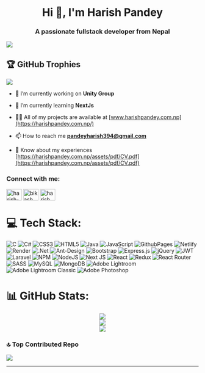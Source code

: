<h1 align="center">Hi 👋, I'm Harish Pandey</h1>
<h3 align="center">A passionate fullstack developer from Nepal</h3>

[![](https://visitcount.itsvg.in/api?id=pandeyharish&icon=2&color=6)](https://visitcount.itsvg.in)

## 🏆 GitHub Trophies
![](https://github-profile-trophy.vercel.app/?username=pandeyharish&theme=radical&no-frame=false&no-bg=true&margin-w=4)

- 🔭 I’m currently working on **Unity Group**

- 🌱 I’m currently learning **NextJs**

- 👨‍💻 All of my projects are available at [www.harishpandey.com.np](https://harishpandey.com.np/)

- 📫 How to reach me **pandeyharish394@gmail.com**

- 📄 Know about my experiences [https://harishpandey.com.np/assets/pdf/CV.pdf](https://harishpandey.com.np/assets/pdf/CV.pdf)

<h3 align="left">Connect with me:</h3>
<p align="left">
<a href="https://linkedin.com/in/harish-pandey-942940261" target="blank"><img align="center" src="https://raw.githubusercontent.com/rahuldkjain/github-profile-readme-generator/master/src/images/icons/Social/linked-in-alt.svg" alt="harish-pandey-942940261" height="30" width="40" /></a>
<a href="https://fb.com/bikash.pandey.7140497" target="blank"><img align="center" src="https://raw.githubusercontent.com/rahuldkjain/github-profile-readme-generator/master/src/images/icons/Social/facebook.svg" alt="bikash.pandey.7140497" height="30" width="40" /></a>
<a href="https://instagram.com/harish.pandey_" target="blank"><img align="center" src="https://raw.githubusercontent.com/rahuldkjain/github-profile-readme-generator/master/src/images/icons/Social/instagram.svg" alt="harish.pandey_" height="30" width="40" /></a>
</p>

# 💻 Tech Stack:
![C](https://img.shields.io/badge/c-%2300599C.svg?style=plastic&logo=c&logoColor=white) ![C#](https://img.shields.io/badge/c%23-%23239120.svg?style=plastic&logo=csharp&logoColor=white) ![CSS3](https://img.shields.io/badge/css3-%231572B6.svg?style=plastic&logo=css3&logoColor=white) ![HTML5](https://img.shields.io/badge/html5-%23E34F26.svg?style=plastic&logo=html5&logoColor=white) ![Java](https://img.shields.io/badge/java-%23ED8B00.svg?style=plastic&logo=openjdk&logoColor=white) ![JavaScript](https://img.shields.io/badge/javascript-%23323330.svg?style=plastic&logo=javascript&logoColor=%23F7DF1E) ![GithubPages](https://img.shields.io/badge/github%20pages-121013?style=plastic&logo=github&logoColor=white) ![Netlify](https://img.shields.io/badge/netlify-%23000000.svg?style=plastic&logo=netlify&logoColor=#00C7B7) ![Render](https://img.shields.io/badge/Render-%46E3B7.svg?style=plastic&logo=render&logoColor=white) ![.Net](https://img.shields.io/badge/.NET-5C2D91?style=plastic&logo=.net&logoColor=white) ![Ant-Design](https://img.shields.io/badge/-AntDesign-%230170FE?style=plastic&logo=ant-design&logoColor=white) ![Bootstrap](https://img.shields.io/badge/bootstrap-%238511FA.svg?style=plastic&logo=bootstrap&logoColor=white) ![Express.js](https://img.shields.io/badge/express.js-%23404d59.svg?style=plastic&logo=express&logoColor=%2361DAFB) ![jQuery](https://img.shields.io/badge/jquery-%230769AD.svg?style=plastic&logo=jquery&logoColor=white) ![JWT](https://img.shields.io/badge/JWT-black?style=plastic&logo=JSON%20web%20tokens) ![Laravel](https://img.shields.io/badge/laravel-%23FF2D20.svg?style=plastic&logo=laravel&logoColor=white) ![NPM](https://img.shields.io/badge/NPM-%23CB3837.svg?style=plastic&logo=npm&logoColor=white) ![NodeJS](https://img.shields.io/badge/node.js-6DA55F?style=plastic&logo=node.js&logoColor=white) ![Next JS](https://img.shields.io/badge/Next-black?style=plastic&logo=next.js&logoColor=white) ![React](https://img.shields.io/badge/react-%2320232a.svg?style=plastic&logo=react&logoColor=%2361DAFB) ![Redux](https://img.shields.io/badge/redux-%23593d88.svg?style=plastic&logo=redux&logoColor=white) ![React Router](https://img.shields.io/badge/React_Router-CA4245?style=plastic&logo=react-router&logoColor=white) ![SASS](https://img.shields.io/badge/SASS-hotpink.svg?style=plastic&logo=SASS&logoColor=white) ![MySQL](https://img.shields.io/badge/mysql-%2300000f.svg?style=plastic&logo=mysql&logoColor=white) ![MongoDB](https://img.shields.io/badge/MongoDB-%234ea94b.svg?style=plastic&logo=mongodb&logoColor=white) ![Adobe Lightroom](https://img.shields.io/badge/Adobe%20Lightroom-31A8FF.svg?style=plastic&logo=Adobe%20Lightroom&logoColor=white) ![Adobe Lightroom Classic](https://img.shields.io/badge/Adobe%20Lightroom%20Classic-31A8FF.svg?style=plastic&logo=Adobe%20Lightroom%20Classic&logoColor=white) ![Adobe Photoshop](https://img.shields.io/badge/adobe%20photoshop-%2331A8FF.svg?style=plastic&logo=adobe%20photoshop&logoColor=white)
# 📊 GitHub Stats:
<p align="center">
  <img src="https://github-readme-stats.vercel.app/api?username=pandeyharish&theme=dark&hide_border=false&include_all_commits=false&count_private=false" /><br/>
  <img src="https://github-readme-streak-stats.herokuapp.com/?user=pandeyharish&theme=dark&hide_border=false" /><br/>
  <img src="https://github-readme-stats.vercel.app/api/top-langs/?username=pandeyharish&theme=dark&hide_border=false&include_all_commits=false&count_private=false&layout=compact" />
</p>


### 🔝 Top Contributed Repo
![](https://github-contributor-stats.vercel.app/api?username=pandeyharish&limit=5&theme=dark&combine_all_yearly_contributions=true)

---


